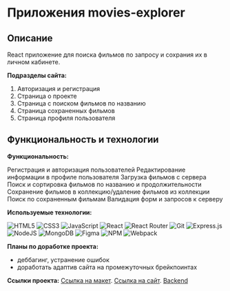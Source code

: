 # Приложения movies-explorer

Описание
---

React приложение для поиска фильмов по запросу и сохрания их в личном кабинете.

**Подразделы сайта:**  
1. Авторизация и регистрация
2. Страница о проекте
3. Страница с поиском фильмов по названию
4. Страница сохраненных фильмов
5. Страница профиля пользователя

Функциональность и технологии
---

**Функциональность:**

Регистрация и авторизация пользователей
Редактирование информации в профиле пользователя
Загрузка фильмов с сервера 
Поиск и сортировка фильмов по названию и продолжительности
Сохранение фильмов в коллекцию/удаление фильмов из коллекции
Поиск по сохраненным фильмам
Валидация форм и запросов к серверу


**Используемые технологии:**

![HTML5](https://img.shields.io/badge/html5-%23E34F26.svg?style=for-the-badge&logo=html5&logoColor=white) ![CSS3](https://img.shields.io/badge/css3-%231572B6.svg?style=for-the-badge&logo=css3&logoColor=white) ![JavaScript](https://img.shields.io/badge/javascript-%23323330.svg?style=for-the-badge&logo=javascript&logoColor=%23F7DF1E) ![React](https://img.shields.io/badge/react-%2320232a.svg?style=for-the-badge&logo=react&logoColor=%2361DAFB) ![React Router](https://img.shields.io/badge/React_Router-CA4245?style=for-the-badge&logo=react-router&logoColor=white) ![Git](https://img.shields.io/badge/git-%23F05033.svg?style=for-the-badge&logo=git&logoColor=white) ![Express.js](https://img.shields.io/badge/express.js-%23404d59.svg?style=for-the-badge&logo=express&logoColor=%2361DAFB) ![NodeJS](https://img.shields.io/badge/node.js-6DA55F?style=for-the-badge&logo=node.js&logoColor=white) ![MongoDB](https://img.shields.io/badge/MongoDB-%234ea94b.svg?style=for-the-badge&logo=mongodb&logoColor=white) ![Figma](https://img.shields.io/badge/figma-%23F24E1E.svg?style=for-the-badge&logo=figma&logoColor=white) ![NPM](https://img.shields.io/badge/NPM-%23CB3837.svg?style=for-the-badge&logo=npm&logoColor=white) ![Webpack](https://img.shields.io/badge/webpack-%238DD6F9.svg?style=for-the-badge&logo=webpack&logoColor=black)

**Планы по доработке проекта:**
* деббагинг, устранение ошибок
* доработать адаптив сайта на промежуточных брейкпоинтах


**Ссылки проекта:**
[Ссылка на макет](https://disk.yandex.ru/d/5LgYOTP4MandEA).
[Ссылка на сайт](https://movies.lanna.nomoredomains.work).
[Backend](https://api.movies.lanna.nomoredomains.club)